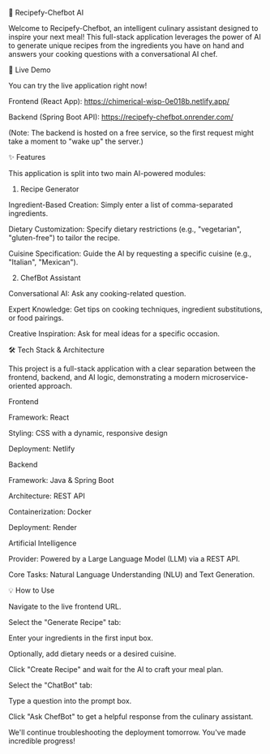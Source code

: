 🍳 Recipefy-Chefbot AI

Welcome to Recipefy-Chefbot, an intelligent culinary assistant designed to inspire your next meal! This full-stack application leverages the power of AI to generate unique recipes from the ingredients you have on hand and answers your cooking questions with a conversational AI chef.

🚀 Live Demo

You can try the live application right now!

Frontend (React App): https://chimerical-wisp-0e018b.netlify.app/

Backend (Spring Boot API): https://recipefy-chefbot.onrender.com/

(Note: The backend is hosted on a free service, so the first request might take a moment to "wake up" the server.)

✨ Features

This application is split into two main AI-powered modules:

1. Recipe Generator
   
Ingredient-Based Creation: Simply enter a list of comma-separated ingredients.

Dietary Customization: Specify dietary restrictions (e.g., "vegetarian", "gluten-free") to tailor the recipe.

Cuisine Specification: Guide the AI by requesting a specific cuisine (e.g., "Italian", "Mexican").

2. ChefBot Assistant
   
Conversational AI: Ask any cooking-related question.

Expert Knowledge: Get tips on cooking techniques, ingredient substitutions, or food pairings.

Creative Inspiration: Ask for meal ideas for a specific occasion.

🛠️ Tech Stack & Architecture

This project is a full-stack application with a clear separation between the frontend, backend, and AI logic, demonstrating a modern microservice-oriented approach.

Frontend

Framework: React

Styling: CSS with a dynamic, responsive design

Deployment: Netlify

Backend

Framework: Java & Spring Boot

Architecture: REST API


Containerization: Docker


Deployment: Render

Artificial Intelligence

Provider: Powered by a Large Language Model (LLM) via a REST API.

Core Tasks: Natural Language Understanding (NLU) and Text Generation.

💡 How to Use

Navigate to the live frontend URL.

Select the "Generate Recipe" tab:

Enter your ingredients in the first input box.

Optionally, add dietary needs or a desired cuisine.

Click "Create Recipe" and wait for the AI to craft your meal plan.

Select the "ChatBot" tab:

Type a question into the prompt box.

Click "Ask ChefBot" to get a helpful response from the culinary assistant.

We'll continue troubleshooting the deployment tomorrow. You've made incredible progress!
